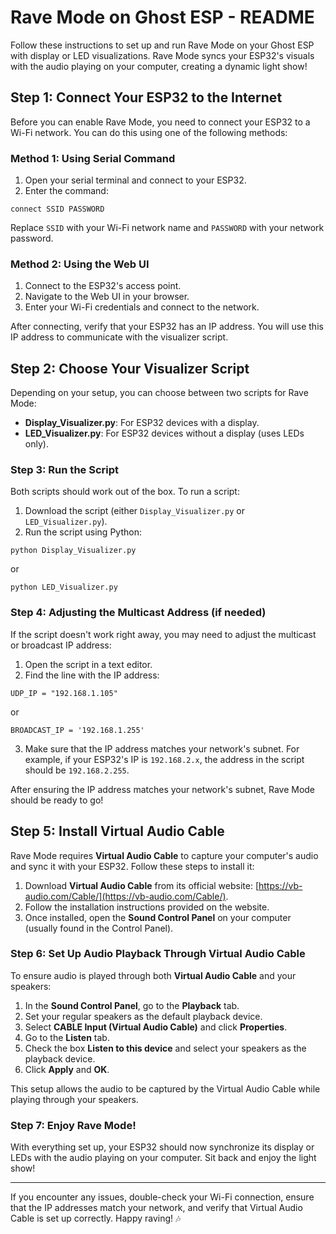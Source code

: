# Rave Mode on Ghost ESP - README

Follow these instructions to set up and run Rave Mode on your Ghost ESP with display or LED visualizations. Rave Mode syncs your ESP32's visuals with the audio playing on your computer, creating a dynamic light show!

## Step 1: Connect Your ESP32 to the Internet

Before you can enable Rave Mode, you need to connect your ESP32 to a Wi-Fi network. You can do this using one of the following methods:

### Method 1: Using Serial Command

1. Open your serial terminal and connect to your ESP32.
2. Enter the command:

 ```connect SSID PASSWORD```


Replace `SSID` with your Wi-Fi network name and `PASSWORD` with your network password.

### Method 2: Using the Web UI

1. Connect to the ESP32's access point.
2. Navigate to the Web UI in your browser.
3. Enter your Wi-Fi credentials and connect to the network.

After connecting, verify that your ESP32 has an IP address. You will use this IP address to communicate with the visualizer script.

## Step 2: Choose Your Visualizer Script

Depending on your setup, you can choose between two scripts for Rave Mode:

- **Display_Visualizer.py**: For ESP32 devices with a display.
- **LED_Visualizer.py**: For ESP32 devices without a display (uses LEDs only).

### Step 3: Run the Script

Both scripts should work out of the box. To run a script:

1. Download the script (either `Display_Visualizer.py` or `LED_Visualizer.py`).
2. Run the script using Python:


 ```python Display_Visualizer.py```

  or 

 ```python LED_Visualizer.py```


### Step 4: Adjusting the Multicast Address (if needed)

If the script doesn't work right away, you may need to adjust the multicast or broadcast IP address:

1. Open the script in a text editor.
2. Find the line with the IP address:

```UDP_IP = "192.168.1.105"```

or

```BROADCAST_IP = '192.168.1.255'```


3. Make sure that the IP address matches your network's subnet. For example, if your ESP32's IP is `192.168.2.x`, the address in the script should be `192.168.2.255`.

After ensuring the IP address matches your network's subnet, Rave Mode should be ready to go!

## Step 5: Install Virtual Audio Cable

Rave Mode requires **Virtual Audio Cable** to capture your computer's audio and sync it with your ESP32. Follow these steps to install it:

1. Download **Virtual Audio Cable** from its official website: [https://vb-audio.com/Cable/](https://vb-audio.com/Cable/).
2. Follow the installation instructions provided on the website.
3. Once installed, open the **Sound Control Panel** on your computer (usually found in the Control Panel).

### Step 6: Set Up Audio Playback Through Virtual Audio Cable

To ensure audio is played through both **Virtual Audio Cable** and your speakers:

1. In the **Sound Control Panel**, go to the **Playback** tab.
2. Set your regular speakers as the default playback device.
3. Select **CABLE Input (Virtual Audio Cable)** and click **Properties**.
4. Go to the **Listen** tab.
5. Check the box **Listen to this device** and select your speakers as the playback device.
6. Click **Apply** and **OK**.

This setup allows the audio to be captured by the Virtual Audio Cable while playing through your speakers.

### Step 7: Enjoy Rave Mode!

With everything set up, your ESP32 should now synchronize its display or LEDs with the audio playing on your computer. Sit back and enjoy the light show!

---

If you encounter any issues, double-check your Wi-Fi connection, ensure that the IP addresses match your network, and verify that Virtual Audio Cable is set up correctly. Happy raving! 🎶
